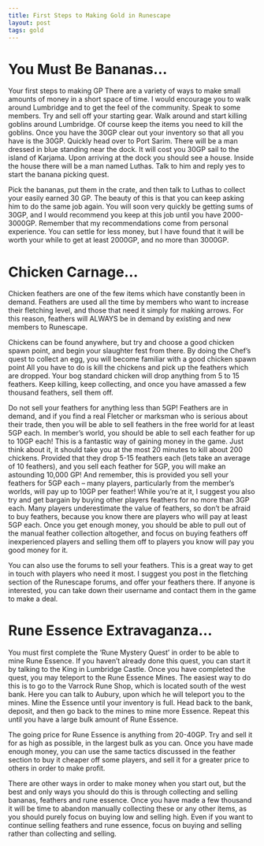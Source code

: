 ```yaml
---
title: First Steps to Making Gold in Runescape
layout: post
tags: gold
---
```


# You Must Be Bananas…

Your first steps to making GP There are a variety of ways to make small amounts of money in a short space of time. I would encourage you to walk around Lumbridge and to get the feel of the community. Speak to some members. Try and sell off your starting gear. Walk around and start killing goblins around Lumbridge. Of course keep the items you need to kill the goblins. Once you have the 30GP clear out your inventory so that all you have is the 30GP. Quickly head over to Port Sarim. There will be a man dressed in blue standing near the dock. It will cost you 30GP sail to the island of Karjama. Upon arriving at the dock you should see a house. Inside the house there will be a man named Luthas. Talk to him and reply yes to start the banana picking quest.

Pick the bananas, put them in the crate, and then talk to Luthas to collect your easily earned 30 GP. The beauty of this is that you can keep asking him to do the same job again. You will soon very quickly be getting sums of 30GP, and I would recommend you keep at this job until you have 2000-3000GP. Remember that my recommendations come from personal experience. You can settle for less money, but I have found that it will be worth your while to get at least 2000GP, and no more than 3000GP.

# Chicken Carnage…

Chicken feathers are one of the few items which have constantly been in demand. Feathers are used all the time by members who want to increase their fletching level, and those that need it simply for making arrows. For this reason, feathers will ALWAYS be in demand by existing and new members to Runescape.

Chickens can be found anywhere, but try and choose a good chicken spawn point, and begin your slaughter fest from there. By doing the Chef’s quest to collect an egg, you will become familiar with a good chicken spawn point All you have to do is kill the chickens and pick up the feathers which are dropped. Your bog standard chicken will drop anything from 5 to 15 feathers. Keep killing, keep collecting, and once you have amassed a few thousand feathers, sell them off.

Do not sell your feathers for anything less than 5GP! Feathers are in demand, and if you find a real Fletcher or marksman who is serious about their trade, then you will be able to sell feathers in the free world for at least 5GP each. In member’s world, you should be able to sell each feather for up to 10GP each! This is a fantastic way of gaining money in the game. Just think about it, it should take you at the most 20 minutes to kill about 200 chickens. Provided that they drop 5-15 feathers each (lets take an average of 10 feathers), and you sell each feather for 5GP, you will make an astounding 10,000 GP! And remember, this is provided you sell your feathers for 5GP each – many players, particularly from the member’s worlds, will pay up to 10GP per feather! While you’re at it, I suggest you also try and get bargain by buying other players feathers for no more than 3GP each. Many players underestimate the value of feathers, so don’t be afraid to buy feathers, because you know there are players who will pay at least 5GP each. Once you get enough money, you should be able to pull out of the manual feather collection altogether, and focus on buying feathers off inexperienced players and selling them off to players you know will pay you good money for it.

You can also use the forums to sell your feathers. This is a great way to get in touch with players who need it most. I suggest you post in the fletching section of the Runescape forums, and offer your feathers there. If anyone is interested, you can take down their username and contact them in the game to make a deal.

# Rune Essence Extravaganza…

You must first complete the ‘Rune Mystery Quest’ in order to be able to mine Rune Essence. If you haven’t already done this quest, you can start it by talking to the King in Lumbridge Castle. Once you have completed the quest, you may teleport to the Rune Essence Mines. The easiest way to do this is to go to the Varrock Rune Shop, which is located south of the west bank. Here you can talk to Aubury, upon which he will teleport you to the mines. Mine the Essence until your inventory is full. Head back to the bank, deposit, and then go back to the mines to mine more Essence. Repeat this until you have a large bulk amount of Rune Essence.

The going price for Rune Essence is anything from 20-40GP. Try and sell it for as high as possible, in the largest bulk as you can. Once you have made enough money, you can use the same tactics discussed in the feather section to buy it cheaper off some players, and sell it for a greater price to others in order to make profit.

There are other ways in order to make money when you start out, but the best and only ways you should do this is through collecting and selling bananas, feathers and rune essence. Once you have made a few thousand it will be time to abandon manually collecting these or any other items, as you should purely focus on buying low and selling high. Even if you want to continue selling feathers and rune essence, focus on buying and selling rather than collecting and selling.

